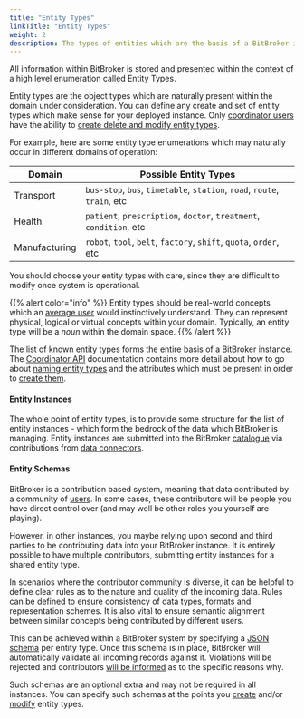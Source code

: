 ```yaml
---
title: "Entity Types"
linkTitle: "Entity Types"
weight: 2
description: The types of entities which are the basis of a BitBroker instance
---
```


All information within BitBroker is stored and presented within the context of a high level enumeration called Entity Types.

Entity types are the object types which are naturally present within the domain under consideration. You can define any create and set of entity types which make sense for your deployed instance. Only [coordinator users](/docs/concepts/users/#coordinators) have the ability to [create delete and modify entity types](/docs/coordinator/entity-types/).

For example, here are some entity type enumerations which may naturally occur in different domains of operation:

Domain | Possible Entity Types
--- | ---
Transport | `bus-stop`, `bus`, `timetable`, `station`, `road`, `route`, `train`, etc
Health | `patient`, `prescription`, `doctor`, `treatment`, `condition`, etc
Manufacturing | `robot`, `tool`, `belt`, `factory`, `shift`, `quota`, `order`, etc

You should choose your entity types with care, since they are difficult to modify once system is operational.

{{% alert color="info" %}}
Entity types should be real-world concepts which an [average user](/docs/concepts/users/#consumers) would instinctively understand. They can represent physical, logical or virtual concepts within your domain. Typically, an entity type will be a _noun_ within the domain space.
{{% /alert %}}

The list of known entity types forms the entire basis of a BitBroker instance. The [Coordinator API](/docs/coordinator/) documentation contains more detail about how to go about [naming entity types](/docs/coordinator/entity-types/) and the attributes which must be present in order to [create them](/docs/coordinator/entity-types/#creating-a-new-entity-type).

#### Entity Instances

The whole point of entity types, is to provide some structure for the list of entity instances - which form the bedrock of the data which BitBroker is managing. Entity instances are submitted into the BitBroker [catalogue](/docs/concepts/catalog/) via contributions from [data connectors](/docs/concepts/connectors/).

#### Entity Schemas

BitBroker is a contribution based system, meaning that data contributed by a community of [users](/concepts/users/#contributors). In some cases, these contributors will be people you have direct control over (and may well be other roles you yourself are playing).

However, in other instances, you maybe relying upon second and third parties to be contributing data into your BitBroker instance. It is entirely possible to have multiple contributors, submitting entity instances for a shared entity type.

In scenarios where the contributor community is diverse, it can be helpful to define clear rules as to the nature and quality of the incoming data. Rules can be defined to ensure consistency of data types, formats and representation schemes. It is also vital to ensure semantic alignment between similar concepts being contributed by different users.

This can be achieved within a BitBroker system by specifying a [JSON schema](https://json-schema.org/) per entity type. Once this schema is in place, BitBroker will automatically validate all incoming records against it. Violations will be rejected and contributors [will be informed](/docs/api-principles/errors/#validation-error-format) as to the specific reasons why.

Such schemas are an optional extra and may not be required in all instances. You can specify such schemas at the points you [create](/docs/coordinator/entity-types/#creating-a-new-entity-type) and/or [modify](/docs/coordinator/entity-types/#updating-an-entity-type) entity types.
